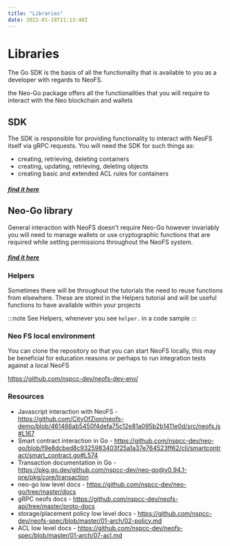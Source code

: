 ```yaml
---
title: "Libraries"
date: 2022-01-18T21:13:48Z
---
```


# Libraries

The Go SDK is the basis of all the functionality that is available to you as a developer with regards to NeoFS.

the Neo-Go package offers all the functionalities that you will require to interact with the Neo blockchain and wallets

## SDK

The SDK is responsible for providing functionality to interact with NeoFS itself via gRPC requests. You will need the SDK for such things as:

* creating, retrieving, deleting containers
* creating, updating, retrieving, deleting objects
* creating basic and extended ACL rules for containers

##### [find it here](https://github.com/nspcc-dev/neofs-sdk-go)

## Neo-Go library

General interaction with NeoFS doesn't require Neo-Go however invariably you will need to manage wallets or use cryptographic functions that are required while setting permissions throughout the NeoFS system.

##### [find it here](https://github.com/nspcc-dev/neo-go)

### Helpers

Sometimes there will be throughout the tutorials the need to reuse functions from elsewhere. These are stored in the Helpers tutorial and will be useful functions to have available within your projects

:::note
See Helpers, whenever you see `helper.` in a code sample
:::

### Neo FS local environment

You can clone the repository so that you can start NeoFS locally, this may be beneficial for education reasons or perhaps to run integration tests against a local NeoFS

https://github.com/nspcc-dev/neofs-dev-env/

### Resources

- Javascript interaction with NeoFS - https://github.com/CityOfZion/neofs-demo/blob/461466ab5450f4defa75c12e81a095b2b1411e0d/src/neofs.js#L167
- Smart contract interaction in Go - https://github.com/nspcc-dev/neo-go/blob/f9e8dcbed8c9325983403f25a1a37e764523ff62/cli/smartcontract/smart_contract.go#L574
- Transaction documentation in Go - https://pkg.go.dev/github.com/nspcc-dev/neo-go@v0.94.1-pre/pkg/core/transaction
- neo-go low level docs - https://github.com/nspcc-dev/neo-go/tree/master/docs
- gRPC neofs docs - https://github.com/nspcc-dev/neofs-api/tree/master/proto-docs
- storage/placement policy low level docs - https://github.com/nspcc-dev/neofs-spec/blob/master/01-arch/02-policy.md
- ACL low level docs - https://github.com/nspcc-dev/neofs-spec/blob/master/01-arch/07-acl.md
